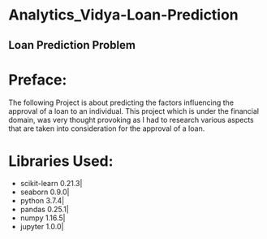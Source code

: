 # Analytics_Vidya-Loan-Prediction

## Loan Prediction Problem

# Preface:
The following Project is about predicting the factors influencing the approval of a loan to an individual. This project which is under the financial domain, was very thought provoking as I had to research various aspects that are taken into consideration for the approval of a loan.


# Libraries Used:

- scikit-learn              0.21.3|
- seaborn                    0.9.0|
- python                     3.7.4|
- pandas                    0.25.1|
- numpy                     1.16.5|
- jupyter                    1.0.0|


